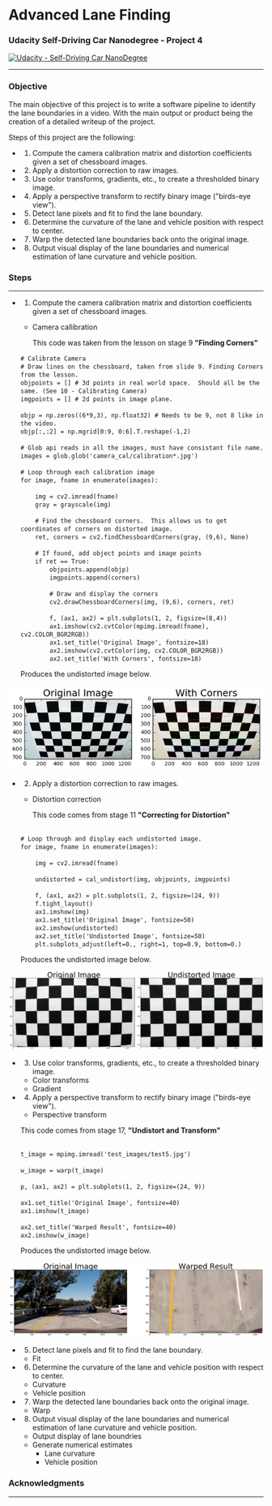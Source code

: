 # Advanced Lane Finding
### Udacity Self-Driving Car Nanodegree - Project 4 
[![Udacity - Self-Driving Car NanoDegree](https://s3.amazonaws.com/udacity-sdc/github/shield-carnd.svg)](http://www.udacity.com/drive)

---
### Objective

The main objective of this project is to write a software pipeline to identify the lane boundaries in a video.  With the main output or product being the creation of a detailed writeup of the project.   

Steps of this project are the following:
* 1) Compute the camera calibration matrix and distortion coefficients given a set of chessboard images.
* 2) Apply a distortion correction to raw images.
* 3) Use color transforms, gradients, etc., to create a thresholded binary image.
* 4) Apply a perspective transform to rectify binary image ("birds-eye view").
* 5) Detect lane pixels and fit to find the lane boundary.
* 6) Determine the curvature of the lane and vehicle position with respect to center.
* 7) Warp the detected lane boundaries back onto the original image.
* 8) Output visual display of the lane boundaries and numerical estimation of lane curvature and vehicle position.

### Steps
---

* 1) Compute the camera calibration matrix and distortion coefficients given a set of chessboard images.
    * Camera callibration

        This code was taken from the lesson on stage 9 <strong>"Finding Corners"</strong>

    ````
    # Calibrate Camera
    # Draw lines on the chessboard, taken from slide 9. Finding Corners from the lesson.
    objpoints = [] # 3d points in real world space.  Should all be the same. (See 10 - Calibrating Camera)
    imgpoints = [] # 2d points in image plane.

    objp = np.zeros((6*9,3), np.float32) # Needs to be 9, not 8 like in the video.
    objp[:,:2] = np.mgrid[0:9, 0:6].T.reshape(-1,2)

    # Glob api reads in all the images, must have consistant file name.
    images = glob.glob('camera_cal/calibration*.jpg')

    # Loop through each calibration image
    for image, fname in enumerate(images):
        
        img = cv2.imread(fname)
        gray = grayscale(img)

        # Find the chessboard corners.  This allows us to get coordinates of corners on distorted image.
        ret, corners = cv2.findChessboardCorners(gray, (9,6), None)

        # If found, add object points and image points
        if ret == True:
            objpoints.append(objp)
            imgpoints.append(corners)

            # Draw and display the corners
            cv2.drawChessboardCorners(img, (9,6), corners, ret)
            
            f, (ax1, ax2) = plt.subplots(1, 2, figsize=(8,4))
            ax1.imshow(cv2.cvtColor(mpimg.imread(fname), cv2.COLOR_BGR2RGB))
            ax1.set_title('Original Image', fontsize=18)
            ax2.imshow(cv2.cvtColor(img, cv2.COLOR_BGR2RGB))
            ax2.set_title('With Corners', fontsize=18)
    ````
    Produces the undistorted image below.

<p align="center"><img src="./images/chessboards-lines.png" alt="End result"  /></p>

* 2) Apply a distortion correction to raw images.
    * Distortion correction 

        This code comes from stage 11 <strong>"Correcting for Distortion"</strong>

    ````

    # Loop through and display each undistorted image.
    for image, fname in enumerate(images):
        
        img = cv2.imread(fname)
        
        undistorted = cal_undistort(img, objpoints, imgpoints)

        f, (ax1, ax2) = plt.subplots(1, 2, figsize=(24, 9))
        f.tight_layout()
        ax1.imshow(img)
        ax1.set_title('Original Image', fontsize=50)
        ax2.imshow(undistorted)
        ax2.set_title('Undistorted Image', fontsize=50)
        plt.subplots_adjust(left=0., right=1, top=0.9, bottom=0.)

    ````

    Produces the undistorted image below.

<p align="center"><img src="./images/chessboards-dist-undist.png" alt="End result"  /></p>

* 3) Use color transforms, gradients, etc., to create a thresholded binary image.
    * Color transforms
    * Gradient

* 4) Apply a perspective transform to rectify binary image ("birds-eye view").
    * Perspective transform

    This code comes from stage 17, <strong>"Undistort and Transform"</strong>

    ````

    t_image = mpimg.imread('test_images/test5.jpg')

    w_image = warp(t_image)

    p, (ax1, ax2) = plt.subplots(1, 2, figsize=(24, 9))

    ax1.set_title('Original Image', fontsize=40)
    ax1.imshow(t_image)

    ax2.set_title('Warped Result', fontsize=40)
    ax2.imshow(w_image)

    ````

    Produces the undistorted image below.

<p align="center"><img src="./images/perspective-transform.png" alt="End result"  /></p>

* 5) Detect lane pixels and fit to find the lane boundary.
    * Fit
* 6) Determine the curvature of the lane and vehicle position with respect to center.
    * Curvature
    * Vehicle position
* 7) Warp the detected lane boundaries back onto the original image.
    * Warp
* 8) Output visual display of the lane boundaries and numerical estimation of lane curvature and vehicle position.
    * Output display of lane boundries
    * Generate numerical estimates
        * Lane curvature
        * Vehicle position

### Acknowledgments
---
